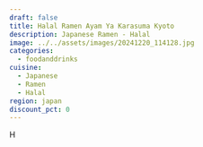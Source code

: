 ```yaml
---
draft: false
title: Halal Ramen Ayam Ya Karasuma Kyoto
description: Japanese Ramen - Halal
image: ../../assets/images/20241220_114128.jpg
categories:
  - foodanddrinks
cuisine:
  - Japanese
  - Ramen
  - Halal
region: japan
discount_pct: 0
---
```

H

